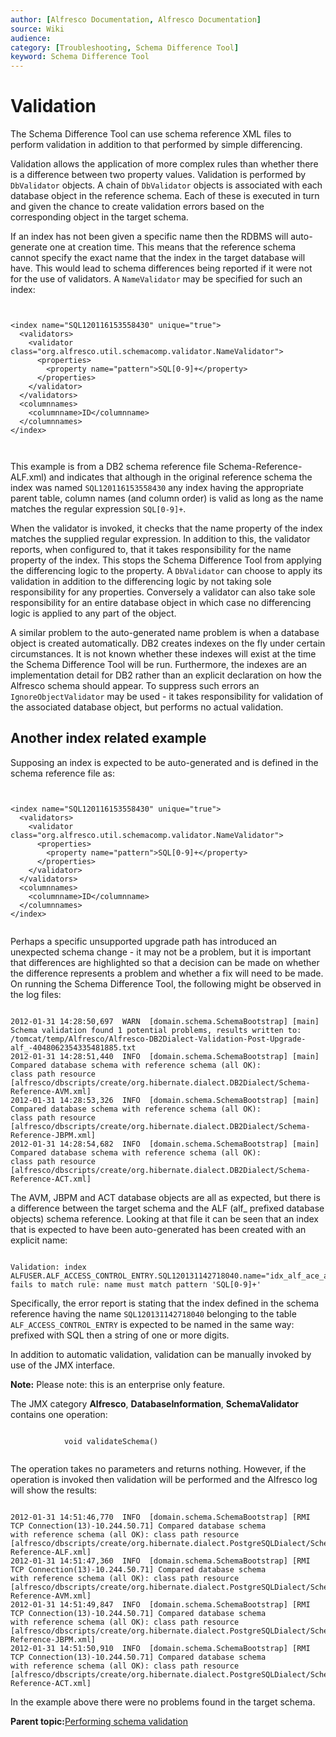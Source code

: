 ```yaml
---
author: [Alfresco Documentation, Alfresco Documentation]
source: Wiki
audience: 
category: [Troubleshooting, Schema Difference Tool]
keyword: Schema Difference Tool
---
```


# Validation

The Schema Difference Tool can use schema reference XML files to perform validation in addition to that performed by simple differencing.

Validation allows the application of more complex rules than whether there is a difference between two property values. Validation is performed by `DbValidator` objects. A chain of `DbValidator` objects is associated with each database object in the reference schema. Each of these is executed in turn and given the chance to create validation errors based on the corresponding object in the target schema.

If an index has not been given a specific name then the RDBMS will auto-generate one at creation time. This means that the reference schema cannot specify the exact name that the index in the target database will have. This would lead to schema differences being reported if it were not for the use of validators. A `NameValidator` may be specified for such an index:

```


<index name="SQL120116153558430" unique="true">
  <validators>
    <validator class="org.alfresco.util.schemacomp.validator.NameValidator">
      <properties>
        <property name="pattern">SQL[0-9]+</property>
      </properties>
    </validator>
  </validators>
  <columnnames>
    <columnname>ID</columnname>
  </columnnames>
</index>

 
```

This example is from a DB2 schema reference file Schema-Reference-ALF.xml\) and indicates that although in the original reference schema the index was named `SQL120116153558430` any index having the appropriate parent table, column names \(and column order\) is valid as long as the name matches the regular expression `SQL[0-9]+`.

When the validator is invoked, it checks that the name property of the index matches the supplied regular expression. In addition to this, the validator reports, when configured to, that it takes responsibility for the name property of the index. This stops the Schema Difference Tool from applying the differencing logic to the property. A `DbValidator` can choose to apply its validation in addition to the differencing logic by not taking sole responsibility for any properties. Conversely a validator can also take sole responsibility for an entire database object in which case no differencing logic is applied to any part of the object.

A similar problem to the auto-generated name problem is when a database object is created automatically. DB2 creates indexes on the fly under certain circumstances. It is not known whether these indexes will exist at the time the Schema Difference Tool will be run. Furthermore, the indexes are an implementation detail for DB2 rather than an explicit declaration on how the Alfresco schema should appear. To suppress such errors an `IgnoreObjectValidator` may be used - it takes responsibility for validation of the associated database object, but performs no actual validation.

## Another index related example

Supposing an index is expected to be auto-generated and is defined in the schema reference file as:

```


<index name="SQL120116153558430" unique="true">
  <validators>
    <validator class="org.alfresco.util.schemacomp.validator.NameValidator">
      <properties>
        <property name="pattern">SQL[0-9]+</property>
      </properties>
    </validator>
  </validators>
  <columnnames>
    <columnname>ID</columnname>
  </columnnames>
</index>


```

Perhaps a specific unsupported upgrade path has introduced an unexpected schema change - it may not be a problem, but it is important that differences are highlighted so that a decision can be made on whether the difference represents a problem and whether a fix will need to be made. On running the Schema Difference Tool, the following might be observed in the log files:

```

2012-01-31 14:28:50,697  WARN  [domain.schema.SchemaBootstrap] [main] Schema validation found 1 potential problems, results written to:
/tomcat/temp/Alfresco/Alfresco-DB2Dialect-Validation-Post-Upgrade-alf_-4048062354335481885.txt
2012-01-31 14:28:51,440  INFO  [domain.schema.SchemaBootstrap] [main] Compared database schema with reference schema (all OK):
class path resource [alfresco/dbscripts/create/org.hibernate.dialect.DB2Dialect/Schema-Reference-AVM.xml]
2012-01-31 14:28:53,326  INFO  [domain.schema.SchemaBootstrap] [main] Compared database schema with reference schema (all OK):
class path resource [alfresco/dbscripts/create/org.hibernate.dialect.DB2Dialect/Schema-Reference-JBPM.xml]
2012-01-31 14:28:54,682  INFO  [domain.schema.SchemaBootstrap] [main] Compared database schema with reference schema (all OK):
class path resource [alfresco/dbscripts/create/org.hibernate.dialect.DB2Dialect/Schema-Reference-ACT.xml]

```

The AVM, JBPM and ACT database objects are all as expected, but there is a difference between the target schema and the ALF \(alf\_ prefixed database objects\) schema reference. Looking at that file it can be seen that an index that is expected to have been auto-generated has been created with an explicit name:

```

Validation: index ALFUSER.ALF_ACCESS_CONTROL_ENTRY.SQL120131142718040.name="idx_alf_ace_auth" fails to match rule: name must match pattern 'SQL[0-9]+'

```

Specifically, the error report is stating that the index defined in the schema reference having the name `SQL120131142718040` belonging to the table `ALF_ACCESS_CONTROL_ENTRY` is expected to be named in the same way: prefixed with SQL then a string of one or more digits.

In addition to automatic validation, validation can be manually invoked by use of the JMX interface.

**Note:** Please note: this is an enterprise only feature.

The JMX category **Alfresco**, **DatabaseInformation**, **SchemaValidator** contains one operation:

```

            void validateSchema()
            
```

The operation takes no parameters and returns nothing. However, if the operation is invoked then validation will be performed and the Alfresco log will show the results:

```
            
2012-01-31 14:51:46,770  INFO  [domain.schema.SchemaBootstrap] [RMI TCP Connection(13)-10.244.50.71] Compared database schema
with reference schema (all OK): class path resource
[alfresco/dbscripts/create/org.hibernate.dialect.PostgreSQLDialect/Schema-Reference-ALF.xml]
2012-01-31 14:51:47,360  INFO  [domain.schema.SchemaBootstrap] [RMI TCP Connection(13)-10.244.50.71] Compared database schema
with reference schema (all OK): class path resource
[alfresco/dbscripts/create/org.hibernate.dialect.PostgreSQLDialect/Schema-Reference-AVM.xml]
2012-01-31 14:51:49,847  INFO  [domain.schema.SchemaBootstrap] [RMI TCP Connection(13)-10.244.50.71] Compared database schema
with reference schema (all OK): class path resource
[alfresco/dbscripts/create/org.hibernate.dialect.PostgreSQLDialect/Schema-Reference-JBPM.xml]
2012-01-31 14:51:50,910  INFO  [domain.schema.SchemaBootstrap] [RMI TCP Connection(13)-10.244.50.71] Compared database schema
with reference schema (all OK): class path resource
[alfresco/dbscripts/create/org.hibernate.dialect.PostgreSQLDialect/Schema-Reference-ACT.xml]

```

In the example above there were no problems found in the target schema.

**Parent topic:**[Performing schema validation](../concepts/schema-diff-tool-validation.md)

